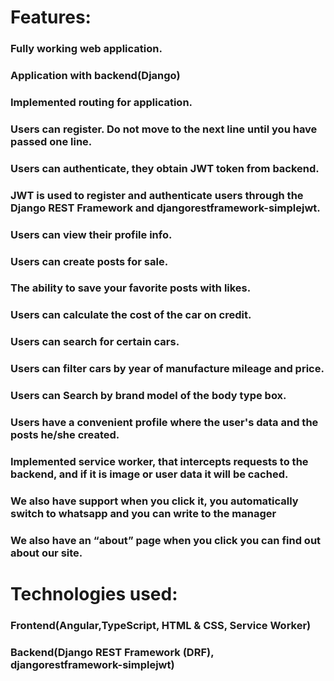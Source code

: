 # Features:
### Fully working web application.
### Application with backend(Django)
### Implemented routing for application.
### Users can register. Do not move to the next line until you have passed one line.
### Users can authenticate, they obtain JWT token from backend.
### JWT is used to register and authenticate users through the Django REST Framework and djangorestframework-simplejwt.
### Users can view their profile info.
### Users can create posts for sale.
### The ability to save your favorite posts with likes.
### Users can calculate the cost of the car on credit.
### Users can search for certain cars.
### Users can filter cars by year of manufacture mileage and price.
### Users can Search by brand model of the body type box.
### Users have a сonvenient profile where the user's data and the posts he/she created.
### Implemented service worker, that intercepts requests to the backend, and if it is image or user data it will be cached.
### We also have support when you click it, you automatically switch to whatsapp and you can write to the manager
### We also have an “about” page when you click you can find out about our site.


# Technologies used:
### Frontend(Angular,TypeScript, HTML & CSS, Service Worker)
### Backend(Django REST Framework (DRF), djangorestframework-simplejwt)
